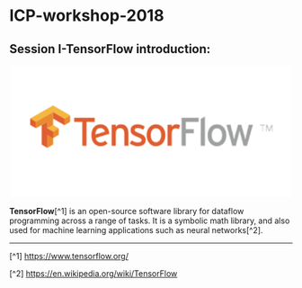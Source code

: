 ICP-workshop-2018
=======

## Session I-TensorFlow introduction:

<div align="center">   
<img src="./images/TF.png" width="500"/>
</div> 

**TensorFlow**[^1] is an open-source software library for dataflow programming across a range of tasks. It is a symbolic math library, and also used for machine learning applications such as neural networks[^2].

<hr>

[^1] https://www.tensorflow.org/

[^2] https://en.wikipedia.org/wiki/TensorFlow
